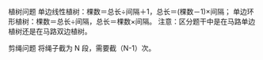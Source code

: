 植树问题
单边线性植树：棵数＝总长÷间隔＋1，总长＝(棵数－1)×间隔；
单边环形植树：棵数＝总长÷间隔，总长＝棵数×间隔。
注意：区分题干中是在马路单边植树还是在马路双边植树。

剪绳问题
将绳子截为 N 段，需要截（N-1）次。
